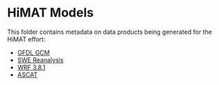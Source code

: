 # HiMAT Models

This folder contains metadata on data products being generated for the HiMAT effort:

* [GFDL GCM](https://github.com/aaarendt/HiMAT/tree/master/Models/GFDL)
* [SWE Reanalysis](https://github.com/aaarendt/HiMAT/tree/master/Models/SWE_reanalysis)
* [WRF 3.8.1](https://github.com/aaarendt/HiMAT/tree/master/Models/WRF_3.8.1)
* [ASCAT](https://github.com/aaarendt/HiMAT/tree/master/Models/ASCAT)